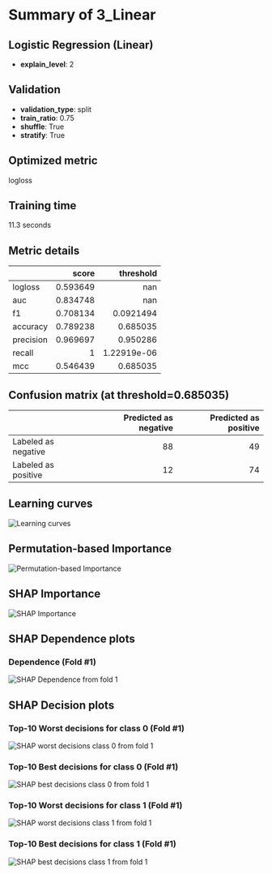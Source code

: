 # Summary of 3_Linear

## Logistic Regression (Linear)
- **explain_level**: 2

## Validation
 - **validation_type**: split
 - **train_ratio**: 0.75
 - **shuffle**: True
 - **stratify**: True

## Optimized metric
logloss

## Training time

11.3 seconds

## Metric details
|           |    score |     threshold |
|:----------|---------:|--------------:|
| logloss   | 0.593649 | nan           |
| auc       | 0.834748 | nan           |
| f1        | 0.708134 |   0.0921494   |
| accuracy  | 0.789238 |   0.685035    |
| precision | 0.969697 |   0.950286    |
| recall    | 1        |   1.22919e-06 |
| mcc       | 0.546439 |   0.685035    |


## Confusion matrix (at threshold=0.685035)
|                     |   Predicted as negative |   Predicted as positive |
|:--------------------|------------------------:|------------------------:|
| Labeled as negative |                      88 |                      49 |
| Labeled as positive |                      12 |                      74 |

## Learning curves
![Learning curves](learning_curves.png)

## Permutation-based Importance
![Permutation-based Importance](permutation_importance.png)

## SHAP Importance
![SHAP Importance](shap_importance.png)

## SHAP Dependence plots

### Dependence (Fold #1)
![SHAP Dependence from fold 1](learner_1_shap_dependence.png)

## SHAP Decision plots

### Top-10 Worst decisions for class 0 (Fold #1)
![SHAP worst decisions class 0 from fold 1](learner_1_shap_class_0_worst_decisions.png)
### Top-10 Best decisions for class 0 (Fold #1)
![SHAP best decisions class 0 from fold 1](learner_1_shap_class_0_best_decisions.png)
### Top-10 Worst decisions for class 1 (Fold #1)
![SHAP worst decisions class 1 from fold 1](learner_1_shap_class_1_worst_decisions.png)
### Top-10 Best decisions for class 1 (Fold #1)
![SHAP best decisions class 1 from fold 1](learner_1_shap_class_1_best_decisions.png)